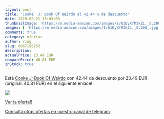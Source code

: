 ```yaml
---
layout: post
title: 'Cooke  J: Book Of Weirdo al 42.44 % de descuento'
date: 2020-09-21 15:03:09
thumbnailImage: 'https://m.media-amazon.com/images/I/61EyXfMIkZL._SL200_.jpg'
images: [ 'https://m.media-amazon.com/images/I/61EyXfMIkZL._SL200_.jpg' ]
comments: true
category: ofertas
author: ring
slug: 0867198753
description:
actualPrice: 23.49 EUR
comparePrice: 40.81 EUR
inStock: true
---
```


Está [Cooke  J: Book Of Weirdo](https://www.amazon.com/dp/0867198753/?tag=redken08-20) con 42.44 de descuento por 23.49 EUR (original: 40.81 EUR) en el siguiente enlace!

[![](https://m.media-amazon.com/images/I/61EyXfMIkZL._SL200_.jpg)](https://www.amazon.com/dp/0867198753/?tag=redken08-20)

[Ver la oferta!!](https://www.amazon.com/dp/0867198753/?tag=redken08-20)

[Consulta otras ofertas en nuestro canal de telegram](https://t.me/s/ofertas25)
